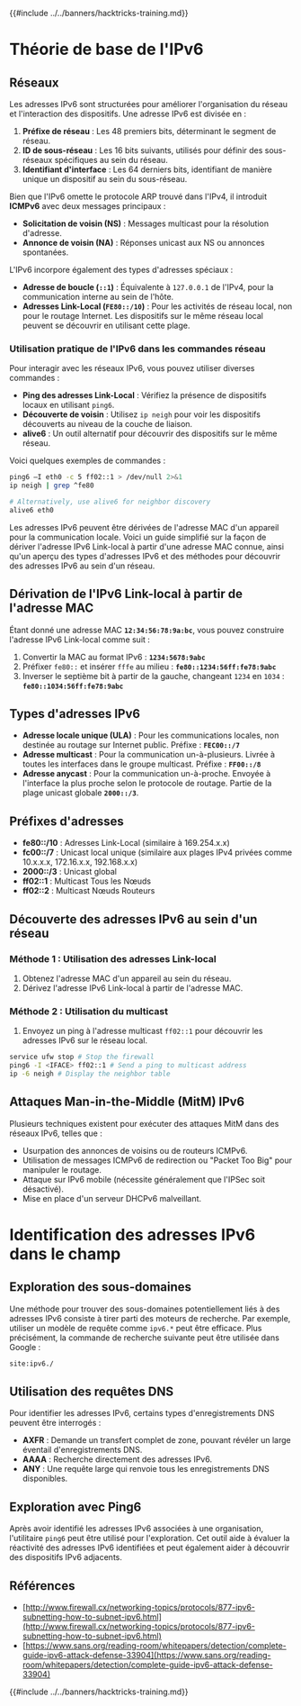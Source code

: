 {{#include ../../banners/hacktricks-training.md}}

# Théorie de base de l'IPv6

## Réseaux

Les adresses IPv6 sont structurées pour améliorer l'organisation du réseau et l'interaction des dispositifs. Une adresse IPv6 est divisée en :

1. **Préfixe de réseau** : Les 48 premiers bits, déterminant le segment de réseau.
2. **ID de sous-réseau** : Les 16 bits suivants, utilisés pour définir des sous-réseaux spécifiques au sein du réseau.
3. **Identifiant d'interface** : Les 64 derniers bits, identifiant de manière unique un dispositif au sein du sous-réseau.

Bien que l'IPv6 omette le protocole ARP trouvé dans l'IPv4, il introduit **ICMPv6** avec deux messages principaux :

- **Solicitation de voisin (NS)** : Messages multicast pour la résolution d'adresse.
- **Annonce de voisin (NA)** : Réponses unicast aux NS ou annonces spontanées.

L'IPv6 incorpore également des types d'adresses spéciaux :

- **Adresse de boucle (`::1`)** : Équivalente à `127.0.0.1` de l'IPv4, pour la communication interne au sein de l'hôte.
- **Adresses Link-Local (`FE80::/10`)** : Pour les activités de réseau local, non pour le routage Internet. Les dispositifs sur le même réseau local peuvent se découvrir en utilisant cette plage.

### Utilisation pratique de l'IPv6 dans les commandes réseau

Pour interagir avec les réseaux IPv6, vous pouvez utiliser diverses commandes :

- **Ping des adresses Link-Local** : Vérifiez la présence de dispositifs locaux en utilisant `ping6`.
- **Découverte de voisin** : Utilisez `ip neigh` pour voir les dispositifs découverts au niveau de la couche de liaison.
- **alive6** : Un outil alternatif pour découvrir des dispositifs sur le même réseau.

Voici quelques exemples de commandes :
```bash
ping6 –I eth0 -c 5 ff02::1 > /dev/null 2>&1
ip neigh | grep ^fe80

# Alternatively, use alive6 for neighbor discovery
alive6 eth0
```
Les adresses IPv6 peuvent être dérivées de l'adresse MAC d'un appareil pour la communication locale. Voici un guide simplifié sur la façon de dériver l'adresse IPv6 Link-local à partir d'une adresse MAC connue, ainsi qu'un aperçu des types d'adresses IPv6 et des méthodes pour découvrir des adresses IPv6 au sein d'un réseau.

## **Dérivation de l'IPv6 Link-local à partir de l'adresse MAC**

Étant donné une adresse MAC **`12:34:56:78:9a:bc`**, vous pouvez construire l'adresse IPv6 Link-local comme suit :

1. Convertir la MAC au format IPv6 : **`1234:5678:9abc`**
2. Préfixer `fe80::` et insérer `fffe` au milieu : **`fe80::1234:56ff:fe78:9abc`**
3. Inverser le septième bit à partir de la gauche, changeant `1234` en `1034` : **`fe80::1034:56ff:fe78:9abc`**

## **Types d'adresses IPv6**

- **Adresse locale unique (ULA)** : Pour les communications locales, non destinée au routage sur Internet public. Préfixe : **`FEC00::/7`**
- **Adresse multicast** : Pour la communication un-à-plusieurs. Livrée à toutes les interfaces dans le groupe multicast. Préfixe : **`FF00::/8`**
- **Adresse anycast** : Pour la communication un-à-proche. Envoyée à l'interface la plus proche selon le protocole de routage. Partie de la plage unicast globale **`2000::/3`**.

## **Préfixes d'adresses**

- **fe80::/10** : Adresses Link-Local (similaire à 169.254.x.x)
- **fc00::/7** : Unicast local unique (similaire aux plages IPv4 privées comme 10.x.x.x, 172.16.x.x, 192.168.x.x)
- **2000::/3** : Unicast global
- **ff02::1** : Multicast Tous les Nœuds
- **ff02::2** : Multicast Nœuds Routeurs

## **Découverte des adresses IPv6 au sein d'un réseau**

### Méthode 1 : Utilisation des adresses Link-local

1. Obtenez l'adresse MAC d'un appareil au sein du réseau.
2. Dérivez l'adresse IPv6 Link-local à partir de l'adresse MAC.

### Méthode 2 : Utilisation du multicast

1. Envoyez un ping à l'adresse multicast `ff02::1` pour découvrir les adresses IPv6 sur le réseau local.
```bash
service ufw stop # Stop the firewall
ping6 -I <IFACE> ff02::1 # Send a ping to multicast address
ip -6 neigh # Display the neighbor table
```
## Attaques Man-in-the-Middle (MitM) IPv6

Plusieurs techniques existent pour exécuter des attaques MitM dans des réseaux IPv6, telles que :

- Usurpation des annonces de voisins ou de routeurs ICMPv6.
- Utilisation de messages ICMPv6 de redirection ou "Packet Too Big" pour manipuler le routage.
- Attaque sur IPv6 mobile (nécessite généralement que l'IPSec soit désactivé).
- Mise en place d'un serveur DHCPv6 malveillant.

# Identification des adresses IPv6 dans le champ

## Exploration des sous-domaines

Une méthode pour trouver des sous-domaines potentiellement liés à des adresses IPv6 consiste à tirer parti des moteurs de recherche. Par exemple, utiliser un modèle de requête comme `ipv6.*` peut être efficace. Plus précisément, la commande de recherche suivante peut être utilisée dans Google :
```bash
site:ipv6./
```
## Utilisation des requêtes DNS

Pour identifier les adresses IPv6, certains types d'enregistrements DNS peuvent être interrogés :

- **AXFR** : Demande un transfert complet de zone, pouvant révéler un large éventail d'enregistrements DNS.
- **AAAA** : Recherche directement des adresses IPv6.
- **ANY** : Une requête large qui renvoie tous les enregistrements DNS disponibles.

## Exploration avec Ping6

Après avoir identifié les adresses IPv6 associées à une organisation, l'utilitaire `ping6` peut être utilisé pour l'exploration. Cet outil aide à évaluer la réactivité des adresses IPv6 identifiées et peut également aider à découvrir des dispositifs IPv6 adjacents.

## Références

- [http://www.firewall.cx/networking-topics/protocols/877-ipv6-subnetting-how-to-subnet-ipv6.html](http://www.firewall.cx/networking-topics/protocols/877-ipv6-subnetting-how-to-subnet-ipv6.html)
- [https://www.sans.org/reading-room/whitepapers/detection/complete-guide-ipv6-attack-defense-33904](https://www.sans.org/reading-room/whitepapers/detection/complete-guide-ipv6-attack-defense-33904)

{{#include ../../banners/hacktricks-training.md}}
